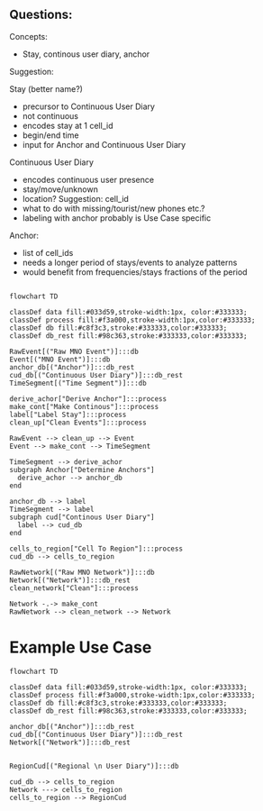 ## Questions:

Concepts:
- Stay, continous user diary, anchor

Suggestion:

Stay (better name?)
- precursor to Continuous User Diary
- not continuous
- encodes stay at 1 cell_id 
- begin/end time
- input for Anchor and Continuous User Diary

Continuous User Diary
- encodes continuous user presence
- stay/move/unknown
- location? Suggestion: cell_id
- what to do with missing/tourist/new phones etc.?
- labeling with anchor probably is Use Case specific

Anchor:
- list of cell_ids
- needs a longer period of stays/events to analyze patterns
- would benefit from frequencies/stays fractions of the period

```mermaid

flowchart TD

classDef data fill:#033d59,stroke-width:1px, color:#333333;
classDef process fill:#f3a000,stroke-width:1px,color:#333333;
classDef db fill:#c8f3c3,stroke:#333333,color:#333333;
classDef db_rest fill:#98c363,stroke:#333333,color:#333333;

RawEvent[("Raw MNO Event")]:::db
Event[("MNO Event")]:::db
anchor_db[("Anchor")]:::db_rest
cud_db[("Continuous User Diary")]:::db_rest
TimeSegment[("Time Segment")]:::db

derive_achor["Derive Anchor"]:::process
make_cont["Make Continous"]:::process
label["Label Stay"]:::process
clean_up["Clean Events"]:::process

RawEvent --> clean_up --> Event
Event --> make_cont --> TimeSegment

TimeSegment --> derive_achor
subgraph Anchor["Determine Anchors"]
  derive_achor --> anchor_db
end

anchor_db --> label
TimeSegment --> label
subgraph cud["Continous User Diary"]
  label --> cud_db
end

cells_to_region["Cell To Region"]:::process
cud_db --> cells_to_region

RawNetwork[("Raw MNO Network")]:::db
Network[("Network")]:::db_rest
clean_network["Clean"]:::process

Network -.-> make_cont
RawNetwork --> clean_network --> Network
```

# Example Use Case


```mermaid
flowchart TD

classDef data fill:#033d59,stroke-width:1px, color:#333333;
classDef process fill:#f3a000,stroke-width:1px,color:#333333;
classDef db fill:#c8f3c3,stroke:#333333,color:#333333;
classDef db_rest fill:#98c363,stroke:#333333,color:#333333;

anchor_db[("Anchor")]:::db_rest
cud_db[("Continuous User Diary")]:::db_rest
Network[("Network")]:::db_rest


RegionCud[("Regional \n User Diary")]:::db

cud_db --> cells_to_region
Network ---> cells_to_region
cells_to_region --> RegionCud
```
